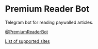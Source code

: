 # Premium Reader Bot
Telegram bot for reading paywalled articles.

[@PremiumReaderBot](https://t.me/PremiumReaderBot)

[List of supported sites](https://github.com/nelsontky/PremiumReaderBot/blob/instant-view/supportedSites.js)
